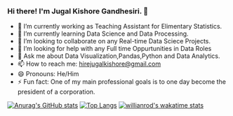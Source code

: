 ### Hi there! I'm Jugal Kishore Gandhesiri. 👋



- 🔭 I’m currently working as Teaching Assistant for Elimentary Statistics.
- 🌱 I’m currently learning Data Science and Data Processing.
- 👯 I’m looking to collaborate on any Real-time Data Sciece Projects.
- 🤔 I’m looking for help with any Full time Oppurtunities in Data Roles
- 💬 Ask me about Data Visualization,Pandas,Python and Data Analytics.
- 📫 How to reach me: hirejugalkishore@gmail.com
- 😄 Pronouns: He/Him
- ⚡ Fun fact: One of my main professional goals is to one day become the president of a corporation.

[![Anurag's GitHub stats](https://github-readme-stats.vercel.app/api?username=gandesirijugalkishore)](https://github.com/gandesirijugalkishore)
[![Top Langs](https://github-readme-stats.vercel.app/api/top-langs/?username=gandesirijugalkishore&layout=compact)](https://github.com/gandesirijugalkishore)
[![willianrod's wakatime stats](https://github-readme-stats.vercel.app/api/wakatime?username=gandesirijugalkishore)](https://github.com/gandesirijugalkishore)




